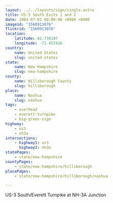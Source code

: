 ```yaml
---
layout: ../../layouts/sign/single.astro
title: US-3 South Exits 1 and 2
date: 2004-07-01 00:00:00 +0000 +0000
imageid: "1560913076"
flickrid: "1560913076"
location:
    latitude: 42.734107
    longitude: -71.457416
country:
    name: United States
    slug: united-states
state:
    name: New Hampshire
    slug: new-hampshire
county:
    name: Hillsborough County
    slug: hillsborough
place:
    name: Nashua
    slug: nashua
tags:
    - overhead
    - everett-turnpike
    - big-green-sign
highway:
    - us3
    - nh3a
intersections:
    - highway1: us3
      highway2: nh3a
statePages:
    - state/new-hampshire
countyPages:
    - state/new-hampshire/hillsborough
placePages:
    - state/new-hampshire/hillsborough/nashua

---
```

US-3 South/Everett Turnpike at NH-3A Junction
